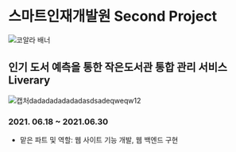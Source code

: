 # 스마트인재개발원 Second Project
![코알라 배너](https://user-images.githubusercontent.com/65816974/124058074-a3d20680-da63-11eb-95c8-f4f647535ce3.PNG)
## 인기 도서 예측을 통한 작은도서관 통합 관리 서비스 Liverary
![캡처dadadadadadadasdsadeqweqw12](https://user-images.githubusercontent.com/65816974/124094275-97fe3880-da93-11eb-98f6-b64b7316dab6.PNG)
### 2021. 06.18 ~ 2021.06.30
- 맡은 파트 및 역할: 웹 사이트 기능 개발, 웹 백엔드 구현
